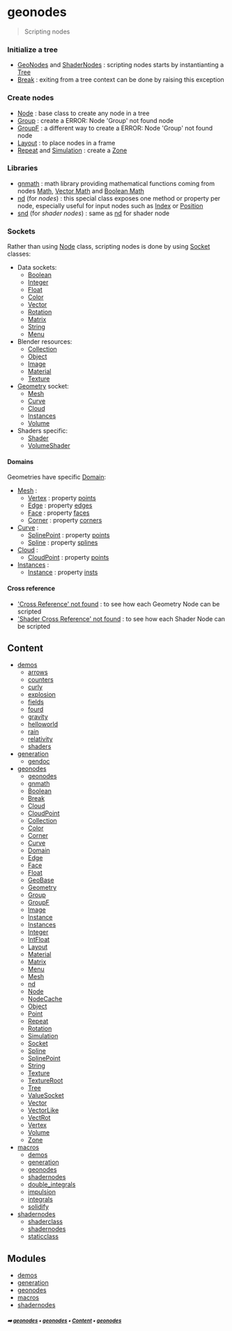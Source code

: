 # geonodes

> Scripting nodes


### Initialize a tree

- [GeoNodes](geono-geono-geonodes.md#geonodes) and [ShaderNodes](macro-shade1-shade1-shadernodes.md#shadernodes) : scripting nodes starts by instantianting a [Tree](geono-tree.md#tree)
- [Break](geono-break.md#break) : exiting from a tree context can be done by raising this exception

### Create nodes

- [Node](geono-node.md#node) : base class to create any node in a tree
- [Group](geono-group.md#group) : create a ERROR: Node 'Group' not found node
- [GroupF](geono-groupf.md#groupf) : a different way to create a ERROR: Node 'Group' not found node
- [Layout](geono-layout.md#layout) : to place nodes in a frame
- [Repeat](geono-repeat.md#repeat) and [Simulation](geono-simulation.md#simulation) : create a [Zone](geono-zone.md#zone)

### Libraries

- [gnmath](geono-gnmat---gnmath.md#gnmath) : math library providing mathematical functions coming from nodes
  [Math](https://docs.blender.org/manual/en/latest/modeling/geometry_nodes/../../editors/texture_node/types/converter/math.html), [Vector Math](https://docs.blender.org/manual/en/latest/modeling/geometry_nodes/utilities/vector/vector_math.html) and [Boolean Math](https://docs.blender.org/manual/en/latest/modeling/geometry_nodes/utilities/math/boolean_math.html)
- [nd](geono-nd.md#nd) (for _nodes_) : this special class exposes one method or property per node,
  especially useful for input nodes such as [Index](https://docs.blender.org/manual/en/latest/modeling/geometry_nodes/geometry/read/input_index.html) or [Position](https://docs.blender.org/manual/en/latest/modeling/geometry_nodes/geometry/read/position.html)
- [snd](macro-shade1-shade1-snd.md#snd) (for _shader nodes_) : same as [nd](geono-nd.md#nd) for shader node

### Sockets

Rather than using [Node](geono-node.md#node) class, scripting nodes is done by using [Socket](geono-socket.md#socket) classes:

- Data sockets:
  - [Boolean](geono-boolean.md#boolean)
  - [Integer](geono-integer.md#integer)
  - [Float](geono-float.md#float)
  - [Color](geono-color.md#color)
  - [Vector](geono-vector.md#vector)
  - [Rotation](geono-rotation.md#rotation)
  - [Matrix](geono-matrix.md#matrix)
  - [String](geono-string.md#string)
  - [Menu](geono-menu.md#menu)
- Blender resources:
  - [Collection](geono-collection.md#collection)
  - [Object](geono-object.md#object)
  - [Image](geono-image.md#image)
  - [Material](geono-material.md#material)
  - [Texture](geono-texture.md#texture)
- [Geometry](geono-geometry.md#geometry) socket:
  - [Mesh](geono-mesh.md#mesh)
  - [Curve](geono-curve.md#curve)
  - [Cloud](geono-cloud.md#cloud)
  - [Instances](geono-instances.md#instances)
  - [Volume](geono-volume.md#volume)
- Shaders specific:
  - [Shader](macro-shade1-shade-shader.md#shader)
  - [VolumeShader](macro-shade1-shade-volumeshader.md#volumeshader)

#### Domains

Geometries have specific [Domain](geono-domain.md#domain):
- [Mesh](geono-mesh.md#mesh) :
  - [Vertex](geono-vertex.md#vertex) : property [points](geono-mesh.md#points)
  - [Edge](geono-edge.md#edge) : property [edges](geono-mesh.md#edges)
  - [Face](geono-face.md#face) : property [faces](geono-mesh.md#faces)
  - [Corner](geono-corner.md#corner) : property [corners](geono-mesh.md#corners)
- [Curve](geono-curve.md#curve) :
  - [SplinePoint](geono-splinepoint.md#splinepoint) : property [points](geono-curve.md#points)
  - [Spline](geono-spline.md#spline) : property [splines](geono-curve.md#splines)
- [Cloud](geono-cloud.md#cloud) :
  - [CloudPoint](geono-cloudpoint.md#cloudpoint) : property [points](geono-cloud.md#points)
- [Instances](geono-instances.md#instances) :
  - [Instance](geono-instance.md#instance) : property [insts](geono-instances.md#insts)

#### Cross reference

- ['Cross Reference' not found]() : to see how each Geometry Node can be scripted
- ['Shader Cross Reference' not found]() : to see how each Shader Node can be scripted

## Content

- [demos](demos---demos.md#demos)
  - [arrows](demos-arrow---arrows.md#arrows)
  - [counters](demos-count---counters.md#counters)
  - [curly](demos-curly---curly.md#curly)
  - [explosion](demos-explo---explosion.md#explosion)
  - [fields](demos-field---fields.md#fields)
  - [fourd](demos-fourd---fourd.md#fourd)
  - [gravity](demos-gravi---gravity.md#gravity)
  - [helloworld](demos-hello---helloworld.md#helloworld)
  - [rain](demos-rain---rain.md#rain)
  - [relativity](demos-relat---relativity.md#relativity)
  - [shaders](demos-shade---shaders.md#shaders)
- [generation](gener---generation.md#generation)
  - [gendoc](gener-gendo---gendoc.md#gendoc)
- [geonodes](geono---geonodes.md#geonodes)
  - [geonodes](geono-geono---geonodes.md#geonodes)
  - [gnmath](geono-gnmat---gnmath.md#gnmath)
  - [Boolean](geono-boolean.md#boolean)
  - [Break](geono-break.md#break)
  - [Cloud](geono-cloud.md#cloud)
  - [CloudPoint](geono-cloudpoint.md#cloudpoint)
  - [Collection](geono-collection.md#collection)
  - [Color](geono-color.md#color)
  - [Corner](geono-corner.md#corner)
  - [Curve](geono-curve.md#curve)
  - [Domain](geono-domain.md#domain)
  - [Edge](geono-edge.md#edge)
  - [Face](geono-face.md#face)
  - [Float](geono-float.md#float)
  - [GeoBase](geono-geobase.md#geobase)
  - [Geometry](geono-geometry.md#geometry)
  - [Group](geono-group.md#group)
  - [GroupF](geono-groupf.md#groupf)
  - [Image](geono-image.md#image)
  - [Instance](geono-instance.md#instance)
  - [Instances](geono-instances.md#instances)
  - [Integer](geono-integer.md#integer)
  - [IntFloat](geono-intfloat.md#intfloat)
  - [Layout](geono-layout.md#layout)
  - [Material](geono-material.md#material)
  - [Matrix](geono-matrix.md#matrix)
  - [Menu](geono-menu.md#menu)
  - [Mesh](geono-mesh.md#mesh)
  - [nd](geono-nd.md#nd)
  - [Node](geono-node.md#node)
  - [NodeCache](geono-nodecache.md#nodecache)
  - [Object](geono-object.md#object)
  - [Point](geono-point.md#point)
  - [Repeat](geono-repeat.md#repeat)
  - [Rotation](geono-rotation.md#rotation)
  - [Simulation](geono-simulation.md#simulation)
  - [Socket](geono-socket.md#socket)
  - [Spline](geono-spline.md#spline)
  - [SplinePoint](geono-splinepoint.md#splinepoint)
  - [String](geono-string.md#string)
  - [Texture](geono-texture.md#texture)
  - [TextureRoot](geono-textureroot.md#textureroot)
  - [Tree](geono-tree.md#tree)
  - [ValueSocket](geono-valuesocket.md#valuesocket)
  - [Vector](geono-vector.md#vector)
  - [VectorLike](geono-vectorlike.md#vectorlike)
  - [VectRot](geono-vectrot.md#vectrot)
  - [Vertex](geono-vertex.md#vertex)
  - [Volume](geono-volume.md#volume)
  - [Zone](geono-zone.md#zone)
- [macros](macro---macros.md#macros)
  - [demos](macro-demos---demos.md#demos)
  - [generation](macro-gener---generation.md#generation)
  - [geonodes](macro-geono---geonodes.md#geonodes)
  - [shadernodes](macro-shade1---shadernodes.md#shadernodes)
  - [double_integrals](macro---macros.md#double_integrals)
  - [impulsion](macro---macros.md#impulsion)
  - [integrals](macro---macros.md#integrals)
  - [solidify](macro---macros.md#solidify)
- [shadernodes](shade3---shadernodes.md#shadernodes)
  - [shaderclass](shade3-shade---shaderclass.md#shaderclass)
  - [shadernodes](shade3-shade1---shadernodes.md#shadernodes)
  - [staticclass](shade3-stati---staticclass.md#staticclass)

## Modules



- [demos](demos---demos.md#demos)
- [generation](gener---generation.md#generation)
- [geonodes](geono---geonodes.md#geonodes)
- [macros](macro---macros.md#macros)
- [shadernodes](shade3---shadernodes.md#shadernodes)

##### <sub>:arrow_right: [geonodes](index.md#geonodes) :black_small_square: [geonodes](index.md#geonodes) :black_small_square: [Content](index.md#content) :black_small_square: [geonodes](index.md#geonodes)</sub>